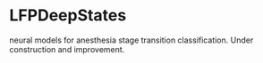 # LFPDeepStates
neural models for anesthesia stage transition classification.
Under construction and improvement.
